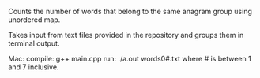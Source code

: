 Counts the number of words that belong to the same anagram group using unordered map.

Takes input from text files provided in the repository and groups them 
in terminal output. 

Mac:
compile: g++ main.cpp
run: ./a.out words0#.txt   where # is between 1 and 7 inclusive. 
